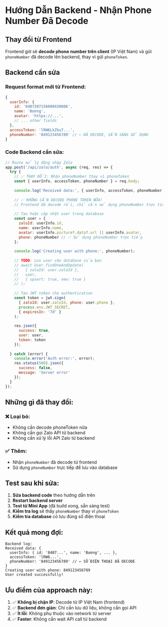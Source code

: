 # Hướng Dẫn Backend - Nhận Phone Number Đã Decode

## Thay đổi từ Frontend

Frontend giờ sẽ **decode phone number trên client** (IP Việt Nam) và gửi `phoneNumber` đã decode lên backend, thay vì gửi `phoneToken`.

## Backend cần sửa

### Request format mới từ Frontend:

```javascript
{
  userInfo: {
    id: '8407207156000430006',
    name: 'Đương',
    avatar: 'https://...',
    // ... other fields
  },
  accessToken: 'lRW6LkZku7...',
  phoneNumber: '849123456789' // ← ĐÃ DECODE, SẴN SÀNG SỬ DỤNG
}
```

### Code Backend cần sửa:

```javascript
// Route xử lý đăng nhập Zalo
app.post('/api/zalo/auth', async (req, res) => {
  try {
    // ✅ THAY ĐỔI: Nhận phoneNumber thay vì phoneToken
    const { userInfo, accessToken, phoneNumber } = req.body;
    
    console.log('Received data:', { userInfo, accessToken, phoneNumber });
    
    // ✅ KHÔNG CẦN DECODE PHONE TOKEN NỮA!
    // Frontend đã decode rồi, chỉ cần sử dụng phoneNumber trực tiếp
    
    // Tạo hoặc cập nhật user trong database
    const user = {
      zaloId: userInfo.id,
      name: userInfo.name,
      avatar: userInfo.picture?.data?.url || userInfo.avatar,
      phone: phoneNumber // ✅ Sử dụng phoneNumber trực tiếp
    };
    
    console.log('Creating user with phone:', phoneNumber);
    
    // TODO: Lưu user vào database của bạn
    // await User.findOneAndUpdate(
    //   { zaloId: user.zaloId },
    //   user,
    //   { upsert: true, new: true }
    // );
    
    // Tạo JWT token cho authentication
    const token = jwt.sign(
      { zaloId: user.zaloId, phone: user.phone },
      process.env.JWT_SECRET,
      { expiresIn: '7d' }
    );
    
    res.json({
      success: true,
      user: user,
      token: token
    });
    
  } catch (error) {
    console.error('Auth error:', error);
    res.status(500).json({
      success: false,
      message: 'Server error'
    });
  }
});
```

## Những gì đã thay đổi:

### ❌ Loại bỏ:
- Không cần decode phoneToken nữa
- Không cần gọi Zalo API từ backend
- Không cần xử lý lỗi API Zalo từ backend

### ✅ Thêm:
- Nhận `phoneNumber` đã decode từ frontend
- Sử dụng `phoneNumber` trực tiếp để lưu vào database

## Test sau khi sửa:

1. **Sửa backend code** theo hướng dẫn trên
2. **Restart backend server**
3. **Test từ Mini App** (đã build xong, sẵn sàng test)
4. **Kiểm tra log** sẽ thấy `phoneNumber` thay vì `phoneToken`
5. **Kiểm tra database** có lưu đúng số điện thoại

## Kết quả mong đợi:

```
Backend log:
Received data: {
  userInfo: { id: '8407...', name: 'Đương', ... },
  accessToken: 'lRW6...',
  phoneNumber: '849123456789' // ← SỐ ĐIỆN THOẠI ĐÃ DECODE
}
Creating user with phone: 849123456789
User created successfully!
```

## Ưu điểm của approach này:

1. ✅ **Không bị chặn IP**: Decode từ IP Việt Nam (frontend)
2. ✅ **Backend đơn giản**: Chỉ cần lưu dữ liệu, không cần gọi API
3. ✅ **Ít lỗi**: Không phụ thuộc vào network từ server
4. ✅ **Faster**: Không cần wait API call từ backend
